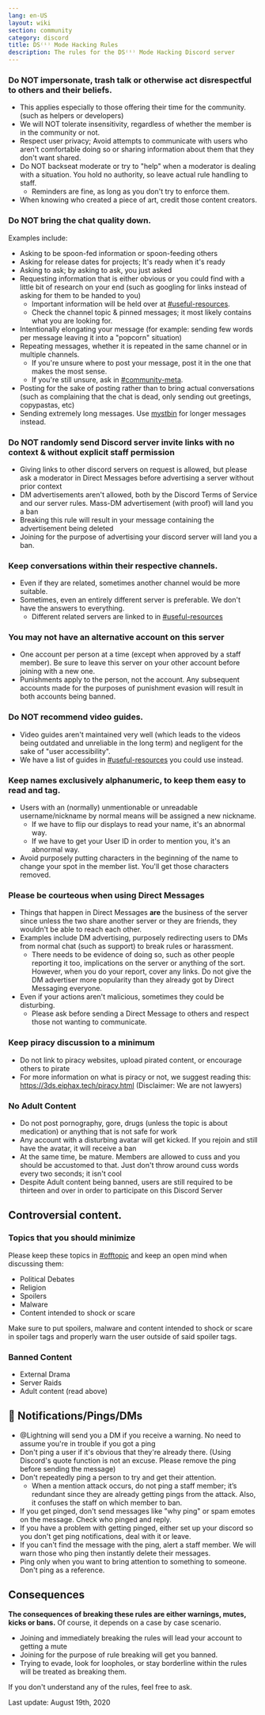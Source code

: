 ```yaml
---
lang: en-US
layout: wiki
section: community
category: discord
title: DS⁽ⁱ⁾ Mode Hacking Rules
description: The rules for the DS⁽ⁱ⁾ Mode Hacking Discord server
---
```


### Do NOT impersonate, trash talk or otherwise act disrespectful to others and their beliefs.

- This applies especially to those offering their time for the community. (such as helpers or developers)
- We will NOT tolerate insensitivity, regardless of whether the member is in the community or not.
- Respect user privacy; Avoid attempts to communicate with users who aren't comfortable doing so or sharing information about them that they don't want shared.
- Do NOT backseat moderate or try to "help" when a moderator is dealing with a situation. You hold no authority, so leave actual rule handling to staff.
     - Reminders are fine, as long as you don't try to enforce them.
- When knowing who created a piece of art, credit those content creators.


### Do NOT bring the chat quality down.

Examples include:
- Asking to be spoon-fed information or spoon-feeding others
- Asking for release dates for projects; It's ready when it's ready
- Asking to ask; by asking to ask, you just asked
- Requesting information that is either obvious or you could find with a little bit of research on your end (such as googling for links instead of asking for them to be handed to you)
   - Important information will be held over at [#useful-resources](https://discord.com/channels/283769550611152897/638041441079263283).
   - Check the channel topic & pinned messages; it most likely contains what you are looking for.
- Intentionally elongating your message (for example: sending few words per message leaving it into a "popcorn" situation)
- Repeating messages, whether it is repeated in the same channel or in multiple channels.
     - If you're unsure where to post your message, post it in the one that makes the most sense.
     - If you're still unsure, ask in [#community-meta](https://discord.com/channels/283769550611152897/715651368391671919).
- Posting for the sake of posting rather than to bring actual conversations (such as complaining that the chat is dead, only sending out greetings, copypastas, etc)
- Sending extremely long messages. Use [mystbin](https://mystb.in/) for longer messages instead.


### Do NOT randomly send Discord server invite links with no context & without explicit staff permission

- Giving links to other discord servers on request is allowed, but please ask a moderator in Direct Messages before advertising a server without prior context
- DM advertisements aren't allowed, both by the Discord Terms of Service and our server rules. Mass-DM advertisement (with proof) will land you a ban
- Breaking this rule will result in your message containing the advertisement being deleted
- Joining for the purpose of advertising your discord server will land you a ban.


### Keep conversations within their respective channels.

- Even if they are related, sometimes another channel would be more suitable.
- Sometimes, even an entirely different server is preferable. We don't have the answers to everything.
   - Different related servers are linked to in [#useful-resources](https://discord.com/channels/283769550611152897/638041441079263283)


### You may not have an alternative account on this server

- One account per person at a time (except when approved by a staff member). Be sure to leave this server on your other account before joining with a new one.
- Punishments apply to the person, not the account. Any subsequent accounts made for the purposes of punishment evasion will result in both accounts being banned.
‎

### Do NOT recommend video guides.

- Video guides aren't maintained very well (which leads to the videos being outdated and unreliable in the long term) and negligent for the sake of "user accessibility".
- We have a list of guides in [#useful-resources](https://discord.com/channels/283769550611152897/638041441079263283) you could use instead.
‎

### Keep names exclusively alphanumeric, to keep them easy to read and tag.

- Users with an (normally) unmentionable or unreadable username/nickname by normal means will be assigned a new nickname.
  - If we have to flip our displays to read your name, it's an abnormal way.
  - If we have to get your User ID in order to mention you, it's an abnormal way.
- Avoid purposely putting characters in the beginning of the name to change your spot in the member list. You'll get those characters removed.


### Please be courteous when using Direct Messages

- Things that happen in Direct Messages **are** the business of the server since unless the two share another server or they are friends, they wouldn't be able to reach each other.
- Examples include DM advertising, purposely redirecting users to DMs from normal chat (such as support) to break rules or harassment.
   - There needs to be evidence of doing so, such as other people reporting it too, implications on the server or anything of the sort. However, when you do your report, cover any links. Do not give the DM advertiser more popularity than they already got by Direct Messaging everyone.
- Even if your actions aren't malicious, sometimes they could be disturbing.
   - Please ask before sending a Direct Message to others and respect those not wanting to communicate.
‎

### Keep piracy discussion to a minimum

- Do not link to piracy websites, upload pirated content, or encourage others to pirate
- For more information on what is piracy or not, we suggest reading this: https://3ds.eiphax.tech/piracy.html (Disclaimer: We are not lawyers)


### No Adult Content

- Do not post pornography, gore, drugs (unless the topic is about medication) or anything that is not safe for work
- Any account with a disturbing avatar will get kicked. If you rejoin and still have the avatar, it will receive a ban
- At the same time, be mature. Members are allowed to cuss and you should be accustomed to that. Just don't throw around cuss words every two seconds; it isn't cool
- Despite Adult content being banned, users are still required to be thirteen and over in order to participate on this Discord Server


## Controversial content.

### Topics that you should minimize

Please keep these topics in [#offtopic](https://discord.com/channels/283769550611152897/718307887578873856) and keep an open mind when discussing them:
- Political Debates
- Religion
- Spoilers
- Malware
- Content intended to shock or scare

Make sure to put spoilers, malware and content intended to shock or scare in spoiler tags and properly warn the user outside of said spoiler tags.

### Banned Content

- External Drama
- Server Raids
- Adult content (read above)

## 🏓 Notifications/Pings/DMs

- @Lightning will send you a DM if you receive a warning. No need to assume you're in trouble if you got a ping
- Don't ping a user if it's obvious that they're already there. (Using Discord's quote function is not an excuse. Please remove the ping before sending the message)
- Don't repeatedly ping a person to try and get their attention.
   - When a mention attack occurs, do not ping a staff member; it’s redundant since they are already getting pings from the attack. Also, it confuses the staff on which member to ban.
- If you get pinged, don't send messages like "why ping" or spam emotes on the message. Check who pinged and reply.
 - If you have a problem with getting pinged, either set up your discord so you don't get ping notifications, deal with it or leave.
 - If you can't find the message with the ping, alert a staff member. We will warn those who ping then instantly delete their messages.
- Ping only when you want to bring attention to something to someone. Don't ping as a reference.


## Consequences

**The consequences of breaking these rules are either warnings, mutes, kicks or bans.** Of course, it depends on a case by case scenario.
- Joining and immediately breaking the rules will lead your account to getting a mute
- Joining for the purpose of rule breaking will get you banned.
- Trying to evade, look for loopholes, or stay borderline within the rules will be treated as breaking them.

If you don't understand any of the rules, feel free to ask.

Last update: August 19th, 2020
